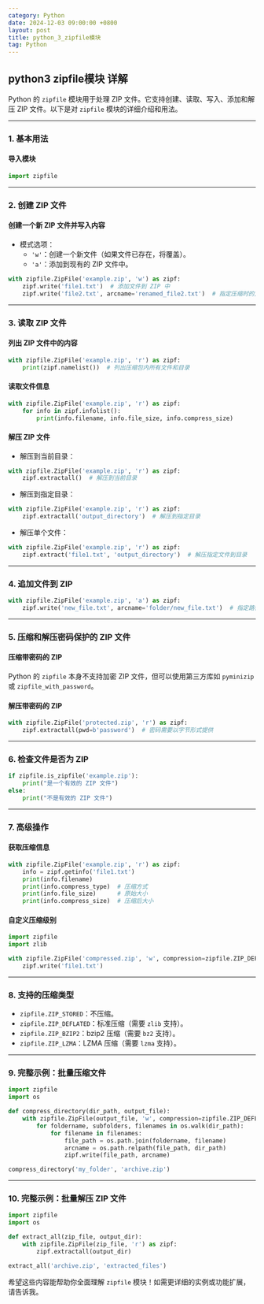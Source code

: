 ```yaml
---
category: Python
date: 2024-12-03 09:00:00 +0800
layout: post
title: python_3_zipfile模块
tag: Python
---
```

## python3 zipfile模块 详解

Python 的 `zipfile` 模块用于处理 ZIP 文件。它支持创建、读取、写入、添加和解压 ZIP 文件。以下是对 `zipfile` 模块的详细介绍和用法。

---

### 1. **基本用法**

#### 导入模块
```python
import zipfile
```

---

### 2. **创建 ZIP 文件**

#### 创建一个新 ZIP 文件并写入内容
- 模式选项：
  - `'w'`：创建一个新文件（如果文件已存在，将覆盖）。
  - `'a'`：添加到现有的 ZIP 文件中。

```python
with zipfile.ZipFile('example.zip', 'w') as zipf:
    zipf.write('file1.txt')  # 添加文件到 ZIP 中
    zipf.write('file2.txt', arcname='renamed_file2.txt')  # 指定压缩时的文件名
```

---

### 3. **读取 ZIP 文件**

#### 列出 ZIP 文件中的内容
```python
with zipfile.ZipFile('example.zip', 'r') as zipf:
    print(zipf.namelist())  # 列出压缩包内所有文件和目录
```

#### 读取文件信息
```python
with zipfile.ZipFile('example.zip', 'r') as zipf:
    for info in zipf.infolist():
        print(info.filename, info.file_size, info.compress_size)
```

#### 解压 ZIP 文件
- 解压到当前目录：
```python
with zipfile.ZipFile('example.zip', 'r') as zipf:
    zipf.extractall()  # 解压到当前目录
```

- 解压到指定目录：
```python
with zipfile.ZipFile('example.zip', 'r') as zipf:
    zipf.extractall('output_directory')  # 解压到指定目录
```

- 解压单个文件：
```python
with zipfile.ZipFile('example.zip', 'r') as zipf:
    zipf.extract('file1.txt', 'output_directory')  # 解压指定文件到目录
```

---

### 4. **追加文件到 ZIP**

```python
with zipfile.ZipFile('example.zip', 'a') as zipf:
    zipf.write('new_file.txt', arcname='folder/new_file.txt')  # 指定路径
```

---

### 5. **压缩和解压密码保护的 ZIP 文件**

#### 压缩带密码的 ZIP
Python 的 `zipfile` 本身不支持加密 ZIP 文件，但可以使用第三方库如 `pyminizip` 或 `zipfile_with_password`。

#### 解压带密码的 ZIP
```python
with zipfile.ZipFile('protected.zip', 'r') as zipf:
    zipf.extractall(pwd=b'password')  # 密码需要以字节形式提供
```

---

### 6. **检查文件是否为 ZIP**

```python
if zipfile.is_zipfile('example.zip'):
    print("是一个有效的 ZIP 文件")
else:
    print("不是有效的 ZIP 文件")
```

---

### 7. **高级操作**

#### 获取压缩信息
```python
with zipfile.ZipFile('example.zip', 'r') as zipf:
    info = zipf.getinfo('file1.txt')
    print(info.filename)
    print(info.compress_type)  # 压缩方式
    print(info.file_size)      # 原始大小
    print(info.compress_size)  # 压缩后大小
```

#### 自定义压缩级别
```python
import zipfile
import zlib

with zipfile.ZipFile('compressed.zip', 'w', compression=zipfile.ZIP_DEFLATED, compresslevel=9) as zipf:
    zipf.write('file1.txt')
```

---

### 8. **支持的压缩类型**
- `zipfile.ZIP_STORED`：不压缩。
- `zipfile.ZIP_DEFLATED`：标准压缩（需要 `zlib` 支持）。
- `zipfile.ZIP_BZIP2`：bzip2 压缩（需要 `bz2` 支持）。
- `zipfile.ZIP_LZMA`：LZMA 压缩（需要 `lzma` 支持）。

---

### 9. **完整示例：批量压缩文件**
```python
import zipfile
import os

def compress_directory(dir_path, output_file):
    with zipfile.ZipFile(output_file, 'w', compression=zipfile.ZIP_DEFLATED) as zipf:
        for foldername, subfolders, filenames in os.walk(dir_path):
            for filename in filenames:
                file_path = os.path.join(foldername, filename)
                arcname = os.path.relpath(file_path, dir_path)
                zipf.write(file_path, arcname)

compress_directory('my_folder', 'archive.zip')
```

---

### 10. **完整示例：批量解压 ZIP 文件**
```python
import zipfile
import os

def extract_all(zip_file, output_dir):
    with zipfile.ZipFile(zip_file, 'r') as zipf:
        zipf.extractall(output_dir)

extract_all('archive.zip', 'extracted_files')
```

希望这些内容能帮助你全面理解 `zipfile` 模块！如需更详细的实例或功能扩展，请告诉我。